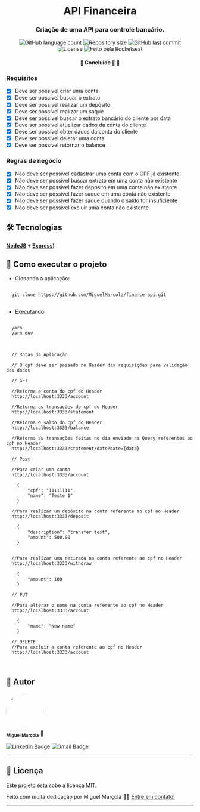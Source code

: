 <h1 align="center"> API Financeira</h1>

<h3 align="center">
    Criação de uma API para controle bancário.
</h3>

<p align="center">
  <img alt="GitHub language count" src="https://img.shields.io/github/languages/count/MiguelMarcola/finance-api?color=%2304D361">

  <img alt="Repository size" src="https://img.shields.io/github/repo-size/MiguelMarcola/finance-api">
  
  <a href="https://github.com/MiguelMarcola/finance-api/commits/main">
    <img alt="GitHub last commit" src="https://img.shields.io/github/last-commit/MiguelMarcola/finance-api">
  </a>
    
   <img alt="License" src="https://img.shields.io/badge/license-MIT-brightgreen">
  
  <img alt="Feito pela Rocketseat" src="https://img.shields.io/badge/feito%20por-Miguel-%237519C1">
  
 
</p>

<h4 align="center">
	🚧   Concluído 🚀 🚧
</h4>

### Requisitos

- [X] Deve ser possível criar uma conta
- [X] Deve ser possível buscar o extrato
- [X] Deve ser possível realizar um depósito
- [X] Deve ser possível realizar um saque
- [X] Deve ser possível buscar o extrato bancário do cliente por data
- [X] Deve ser possível atualizar dados da conta do cliente
- [X] Deve ser possível obter dados da conta do cliente
- [X] Deve ser possível deletar uma conta
- [X] Deve ser possível retornar o balance

### Regras de negócio

- [X] Não deve ser possível cadastrar uma conta com o CPF já existente 
- [X] Não deve ser possível buscar extrato em uma conta não existente
- [X] Não deve ser possível fazer depósito em uma conta não existente
- [X] Não deve ser possível fazer saque em uma conta não existente 
- [X] Não deve ser possível fazer saque quando o saldo for insuficiente
- [X] Não deve ser possível excluir uma conta não existente

## 🛠 Tecnologias

#### [NodeJS](https://nodejs.org/)  +  [Express](https://expressjs.com/pt-br/))

## 🚀 Como executar o projeto

- Clonando a aplicação:

<pre>
<code>
  git clone https://github.com/MiguelMarcola/finance-api.git
</code>
</pre>

- Executando 

<pre>
<code>
  yarn
  yarn dev
</code>
</pre>

<pre>
<code>
  // Rotas da Aplicação

  // O cpf deve ser passado no Header das requisições para validação dos dados
  
  // GET

  //Retorna a conta do cpf do Header
  http://localhost:3333/account

  //Retorna as transações do cpf do Header
  http://localhost:3333/statement

  //Retorna o saldo do cpf do Header
  http://localhost:3333/balance

  //Retorna as transações feitas no dia enviado na Query referentes ao cpf no Header
  http://localhost:3333/statement/date?date={data}

  // Post

  //Para criar uma conta
  http://localhost:3333/account

    {
        "cpf": "11111111",
        "name": "Teste 1"
    }

  //Para realizar um depósito na conta referente ao cpf no Header 
  http://localhost:3333/deposit

    {
        "description": "transfer test",
        "amount": 500.00
    }


  //Para realizar uma retirada na conta referente ao cpf no Header 
  http://localhost:3333/withdraw

    {
        "amount": 100
    }

  // PUT

  //Para alterar o nome na conta referente ao cpf no Header 
  http://localhost:3333/account

    {
        "name": "New name"
    }

  // DELETE
  //Para excluir a conta referente ao cpf no Header
  http://localhost:3333/account

</code>
</pre>

## 🦸 Autor

<img style="border-radius: 50%;" src="https://avatars.githubusercontent.com/u/95949825?s=400&u=71abea02fa5086704e648496f0de845501599ca0&v=4" width="100px;" alt=""/>
 <br />
 <sub><b>Miguel Marçola</b></sub></a> 🚀
 <br />

[![Linkedin Badge](https://img.shields.io/badge/-Miguel-blue?style=flat-square&logo=Linkedin&logoColor=white&link=https://www.linkedin.com/in/miguel-mar%C3%A7ola-28535a151/)](https://www.linkedin.com/in/miguel-mar%C3%A7ola-28535a151/) 
[![Gmail Badge](https://img.shields.io/badge/Miguel%20Mar%C3%A7ola-c14438?style=flat-square&logo=Gmail&logoColor=white&link=mailto:miguelmarcola@gmail.com)](miguelmarcola@gmail.com)

---

## 📝 Licença

Este projeto esta sobe a licença [MIT](./LICENSE).

Feito com muita dedicação por Miguel Marçola 👋🏽 [Entre em contato!](https://www.linkedin.com/in/miguel-mar%C3%A7ola-28535a151/)

---
